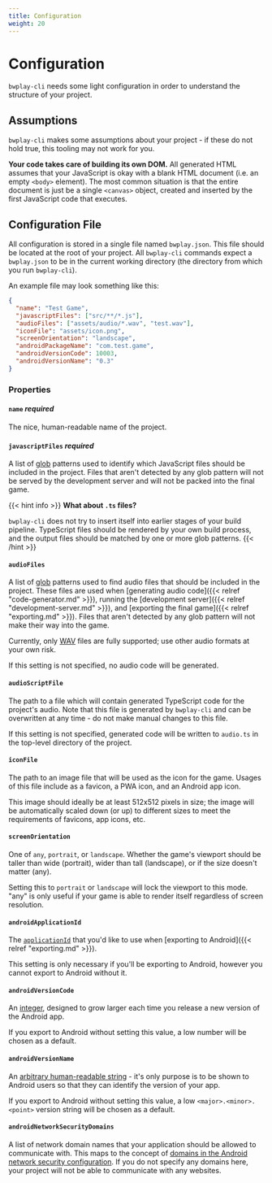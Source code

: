 ```yaml
---
title: Configuration
weight: 20
---
```


# Configuration

`bwplay-cli` needs some light configuration in order to understand the structure of your project.

## Assumptions

`bwplay-cli` makes some assumptions about your project - if these do not hold true, this tooling may not work for you.

**Your code takes care of building its own DOM.**
All generated HTML assumes that your JavaScript is okay with a blank HTML document (i.e. an empty `<body>` element).
The most common situation is that the entire document is just be a single `<canvas>` object, created and inserted by the first JavaScript code that executes.

## Configuration File

All configuration is stored in a single file named `bwplay.json`.
This file should be located at the root of your project.
All `bwplay-cli` commands expect a `bwplay.json` to be in the current working directory (the directory from which you run `bwplay-cli`).

An example file may look something like this:

```json
{
  "name": "Test Game",
  "javascriptFiles": ["src/**/*.js"],
  "audioFiles": ["assets/audio/*.wav", "test.wav"],
  "iconFile": "assets/icon.png",
  "screenOrientation": "landscape",
  "androidPackageName": "com.test.game",
  "androidVersionCode": 10003,
  "androidVersionName": "0.3"
}
```

### Properties

#### `name` *required*

The nice, human-readable name of the project.

#### `javascriptFiles` *required*

A list of [glob](https://www.npmjs.com/package/glob) patterns used to identify which JavaScript files should be included in the project.
Files that aren't detected by any glob pattern will not be served by the development server and will not be packed into the final game.

{{< hint info >}}
**What about `.ts` files?**

`bwplay-cli` does not try to insert itself into earlier stages of your build pipeline.
TypeScript files should be rendered by your own build process, and the output files should be matched by one or more glob patterns.
{{< /hint >}}

#### `audioFiles`

A list of [glob](https://www.npmjs.com/package/glob) patterns used to find audio files that should be included in the project.
These files are used when [generating audio code]({{< relref "code-generator.md" >}}), running the [development server]({{< relref "development-server.md" >}}), and [exporting the final game]({{< relref "exporting.md" >}}).
Files that aren't detected by any glob pattern will not make their way into the game.

Currently, only [WAV](https://en.wikipedia.org/wiki/WAV) files are fully supported; use other audio formats at your own risk.

If this setting is not specified, no audio code will be generated.

#### `audioScriptFile`

The path to a file which will contain generated TypeScript code for the project's audio.
Note that this file is generated by `bwplay-cli` and can be overwritten at any time - do not make manual changes to this file.

If this setting is not specified, generated code will be written to `audio.ts` in the top-level directory of the project.

#### `iconFile`

The path to an image file that will be used as the icon for the game.
Usages of this file include as a favicon, a PWA icon, and an Android app icon.

This image should ideally be at least 512x512 pixels in size; the image will be automatically scaled down (or up) to different sizes to meet the requirements of favicons, app icons, etc.

#### `screenOrientation`

One of `any`, `portrait`, or `landscape`.
Whether the game's viewport should be taller than wide (portrait), wider than tall (landscape), or if the size doesn't matter (any).

Setting this to `portrait` or `landscape` will lock the viewport to this mode.
"any" is only useful if your game is able to render itself regardless of screen resolution.

#### `androidApplicationId`

The [`applicationId`](https://developer.android.com/studio/build/configure-app-module#set_the_application_id) that you'd like to use when [exporting to Android]({{< relref "exporting.md" >}}).

This setting is only necessary if you'll be exporting to Android, however you cannot export to Android without it.

#### `androidVersionCode`

An [integer](https://developer.android.com/studio/publish/versioning#appversioning), designed to grow larger each time you release a new version of the Android app.

If you export to Android without setting this value, a low number will be chosen as a default.

#### `androidVersionName`

An [arbitrary human-readable string](https://developer.android.com/studio/publish/versioning#appversioning) - it's only purpose is to be shown to Android users so that they can identify the version of your app.

If you export to Android without setting this value, a low `<major>.<minor>.<point>` version string will be chosen as a default.

#### `androidNetworkSecurityDomains`

A list of network domain names that your application should be allowed to communicate with.
This maps to the concept of [domains in the Android network security configuration](https://developer.android.com/training/articles/security-config#domain-config).
If you do not specify any domains here, your project will not be able to communicate with any websites.

